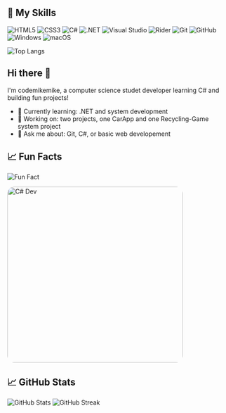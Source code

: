 ## 🧰 My Skills

![HTML5](https://img.shields.io/badge/HTML5-E34F26?style=for-the-badge&logo=html5&logoColor=white)
![CSS3](https://img.shields.io/badge/CSS3-1572B6?style=for-the-badge&logo=css3&logoColor=white)
![C#](https://img.shields.io/badge/C%23-239120?style=for-the-badge&logo=c-sharp&logoColor=white)
![.NET](https://img.shields.io/badge/.NET-512BD4?style=for-the-badge&logo=dotnet&logoColor=white)
![Visual Studio](https://img.shields.io/badge/Visual%20Studio-5C2D91?style=for-the-badge&logo=visualstudio&logoColor=white)
![Rider](https://img.shields.io/badge/Rider-000000?style=for-the-badge&logo=jetbrains&logoColor=white)
![Git](https://img.shields.io/badge/Git-F05032?style=for-the-badge&logo=git&logoColor=white)
![GitHub](https://img.shields.io/badge/GitHub-181717?style=for-the-badge&logo=github&logoColor=white)
![Windows](https://img.shields.io/badge/Windows-0078D6?style=for-the-badge&logo=windows&logoColor=white)
![macOS](https://img.shields.io/badge/macOS-000000?style=for-the-badge&logo=apple&logoColor=white)

![Top Langs](https://github-readme-stats.vercel.app/api/top-langs/?username=codemikemike&layout=compact&theme=tokyonight)

## Hi there 👋

I'm codemikemike, a computer science studet developer learning C# and building fun projects!

- 🌱 Currently learning: .NET and system development
- 🔭 Working on: two projects, one CarApp and one Recycling-Game system project
- 💬 Ask me about: Git, C#, or basic web developement

## 📈 Fun Facts

![Fun Fact](https://img.shields.io/badge/Fun_Fact-I%20push%20to%20main%20in%20school%20projects-orange?style=flat-square)

<p>
<img src="https://github.com/user-attachments/assets/d6b006d5-a4f6-4bc5-8961-44e0fe53128a" alt="C# Dev" width="400" style="border-radius: 16px;">
</p>


## 📈 GitHub Stats

![GitHub Stats](https://github-readme-stats.vercel.app/api?username=codemikemike&show_icons=true&theme=tokyonight)
![GitHub Streak](https://github-readme-streak-stats.herokuapp.com/?user=codemikemike&theme=tokyonight)


